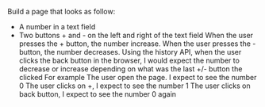 Build a page that looks as follow:
- A number in a text field
- Two buttons + and - on the left and right of the text field
When the user presses the + button, the number increase. When the user presses the - button, the number decreases.
Using the history API, when the user clicks the back button in the browser, I would expect the number to decrease or increase depending on what was the last +/- button the clicked
For example
The user open the page. I expect to see the number 0
The user clicks on +, I expect to see the number 1
The user clicks on back button, I expect to see the number 0 again
